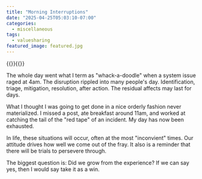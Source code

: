 ```yaml
---
title: "Morning Interruptions"
date: "2025-04-25T05:03:10-07:00"
categories: 
  - miscellaneous
tags:
  - valuesharing
featured_image: featured.jpg
---
```


{{<featuredimage>}}{{</featuredimage>}}

The whole day went what I term as "whack-a-doodle" when a system issue raged at 4am.  The disruption rippled into many people's day.  Identification, triage, mitigation, resolution, after action.  The residual affects may last for days. <!--more-->

What I thought I was going to get done in a nice orderly fashion never materialized.  I missed a post, ate breakfast around 11am, and worked at catching the tail of the "red tape" of an incident. My day has now been exhausted.

In life, these situations will occur, often at the most "inconvient" times.  Our attitude drives how well we come out of the fray.  It also is a reminder that there will be trials to persevere through.  

The biggest question is:  Did we grow from the experience?  If we can say yes, then I would say take it as a win.

